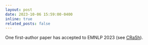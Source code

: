 ```yaml
---
layout: post
date: 2023-10-06 15:59:00-0400
inline: true
related_posts: false
---
```


One first-author paper has accepted to EMNLP 2023 (see [CRaSh](https://github.com/TsinghuaC3I/CRaSh)).